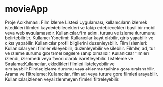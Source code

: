 # movieApp
Proje Acıklaması: Film İzleme Listesi Uygulaması, kullanıcıların izlemek istedikleri filmleri kaydedebilecekleri ve takip edebilecekleri basit bir mobil veya web uygulamasıdır. Kullanıcılar,film adını, turunu ve izleme durumunu belirtebilirler.
Kullanıcı Yonetimi: Kullanıcılar kayıt olabilir, giris yapabilir ve cıkıs yapabilir. Kullanıcılar profil bilgilerini duzenleyebilir. Film Islemleri: Kullanıcılar yeni filmler ekleyebilir, duzenleyebilir ve silebilir. Filmler, ad, tur ve izleme durumu gibi temel bilgilere sahip olmalıdır. Kullanıcılar filmleri izlendi, izlenmedi veya favori olarak isaretleyebilir.
Listeleme ve Sıralama:Kullanıcılar, ekledikleri filmleri listeleyebilir ve sıralayabilir.Filmler,izleme durumu veya eklenme tarihine gore sıralanabilir.
Arama ve Filtreleme: Kullanıcılar, film adı veya turune gore filmleri arayabilir. Kullanıcılar,izlenen veya izlenmeyen filmleri filtreleyebilir.
